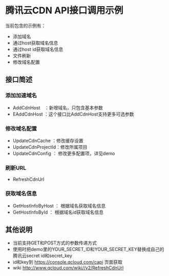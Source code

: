 # 腾讯云CDN API接口调用示例

当前包含的示例有：
* 添加域名
* 通过host获取域名信息
* 通过host id获取域名信息
* 文件刷新
* 修改域名配置

## 接口简述
### 添加加速域名
* AddCdnHost　：新增域名，只包含基本参数
* EAddCdnHost ：这个接口比AddCdnHost支持更多可选参数

### 修改域名配置
* UpdateCdnCache    ：修改缓存设置
* UpdateCdnProjectId：修改所属项目
* UpdateCdnConfig   ： 修改更多配置项，详见demo

### 刷新URL
* RefreshCdnUrl

### 获取域名信息
* GetHostInfoByHost ： 根据域名获取域名信息
* GetHostInfoById   ： 根据域名id获取域名信息

## 其他说明
* 当前支持GET和POST方式的参数传递方式
* 使用时把demo里的YOUR_SECRET_ID和YOUR_SECRET_KEY替换成自己的腾讯云secret id和secret_key
* id和key到 https://console.qcloud.com/capi 页面获取
* wiki http://www.qcloud.com/wiki//v2/RefreshCdnUrl